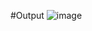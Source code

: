 #Output
![image](https://github.com/priyakumari02/RISC-V-Task-2/assets/77202746/27de62ec-df23-4cd6-b466-ccf8396f2874)
